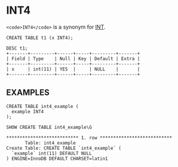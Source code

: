 
# INT4

`<code>INT4</code>` is a synonym for [INT](../../../../general-resources/learning-and-training/video-presentations-and-screencasts/interviews-related-to-mariadb.md).


```
CREATE TABLE t1 (x INT4);

DESC t1;
+-------+---------+------+-----+---------+-------+
| Field | Type    | Null | Key | Default | Extra |
+-------+---------+------+-----+---------+-------+
| x     | int(11) | YES  |     | NULL    |       |
+-------+---------+------+-----+---------+-------+
```

## EXAMPLES


```
CREATE TABLE int4_example (
  example INT4
);
```

```
SHOW CREATE TABLE int4_example\G

*************************** 1. row ***************************
       Table: int4_example
Create Table: CREATE TABLE `int4_example` (
  `example` int(11) DEFAULT NULL
) ENGINE=InnoDB DEFAULT CHARSET=latin1
```
